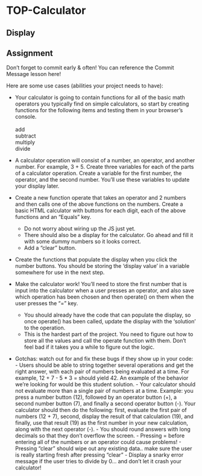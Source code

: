 # TOP-Calculator

## Display

## Assignment

Don’t forget to commit early & often! You can reference the Commit Message lesson here!

Here are some use cases (abilities your project needs to have):

- Your calculator is going to contain functions for all of the basic math operators you typically find on simple calculators, so start by creating functions for the following items and testing them in your browser’s console.
  <br>
  <br> add
  <br>subtract
  <br>multiply
  <br>divide
  <br>

- A calculator operation will consist of a number, an operator, and another number. For example, 3 + 5. Create three variables for each of the parts of a calculator operation. Create a variable for the first number, the operator, and the second number. You’ll use these variables to update your display later.

- Create a new function operate that takes an operator and 2 numbers and then calls one of the above functions on the numbers.
  Create a basic HTML calculator with buttons for each digit, each of the above
  functions and an “Equals” key.

  - Do not worry about wiring up the JS just yet.
  - There should also be a display for the calculator. Go ahead and fill it with some dummy numbers so it looks correct.
  - Add a “clear” button.

- Create the functions that populate the display when you click the number buttons. You should be storing the ‘display value’ in a variable somewhere for use in the next step.
- Make the calculator work! You’ll need to store the first number that is input into the calculator when a user presses an operator, and also save which operation has been chosen and then operate() on them when the user presses the “=” key.
  - You should already have the code that can populate the display, so once operate() has been called, update the display with the ‘solution’ to the operation.
  - This is the hardest part of the project. You need to figure out how to store all the values and call the operate function with them. Don’t feel bad if it takes you a while to figure out the logic.
- Gotchas: watch out for and fix these bugs if they show up in your code:
  <br> - Users should be able to string together several operations and get the right answer, with each pair of numbers being evaluated at a time. For example, 12 + 7 - 5 \* 3 = should yield 42. An example of the behavior we’re looking for would be this student solution. - Your calculator should not evaluate more than a single pair of numbers at a time. Example: you press a number button (12), followed by an operator button (+), a second number button (7), and finally a second operator button (-). Your calculator should then do the following: first, evaluate the first pair of numbers (12 + 7), second, display the result of that calculation (19), and finally, use that result (19) as the first number in your new calculation, along with the next operator (-). - You should round answers with long decimals so that they don’t overflow the screen. - Pressing = before entering all of the numbers or an operator could cause problems! - Pressing “clear” should wipe out any existing data.. make sure the user is really starting fresh after pressing “clear” - Display a snarky error message if the user tries to divide by 0… and don’t let it crash your calculator!
